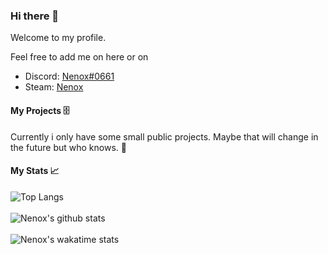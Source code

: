 ### Hi there 👋

Welcome to my profile.

Feel free to add me on here or on
- Discord: [Nenox#0661](https://discord.com/users/332822406869549057)
- Steam: [Nenox](https://steamcommunity.com/id/nenoxsoft/)

#### My Projects 🗄️

Currently i only have some small public projects. Maybe that will change in the future but who knows. 🤔

#### My Stats 📈

![Top Langs](https://github-readme-stats.vercel.app/api/top-langs/?username=NenoxAG&layout=compact)
<br><br>
![Nenox's github stats](https://github-readme-stats.vercel.app/api?username=NenoxAG&count_private=true&show_icons=true)
<br><br>
![Nenox's wakatime stats](https://github-readme-stats.vercel.app/api/wakatime?username=Nenox&layout=compact)
<!--
**NenoxAG/NenoxAG** is a ✨ _special_ ✨ repository because its `README.md` (this file) appears on your GitHub profile.

Here are some ideas to get you started:

- 🔭 I’m currently working on ...
- 🌱 I’m currently learning ...
- 👯 I’m looking to collaborate on ...
- 🤔 I’m looking for help with ...
- 💬 Ask me about ...
- 📫 How to reach me: ...
- 😄 Pronouns: ...
- ⚡ Fun fact: ...
-->
